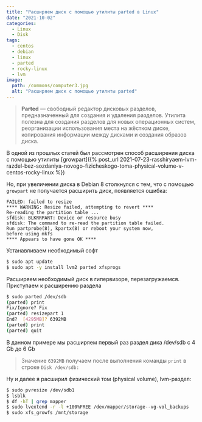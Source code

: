 ```yaml
---
title: "Расширяем диск с помощью утилиты parted в Linux"
date: "2021-10-02"
categories: 
  - Linux
  - Disk
tags: 
  - centos
  - debian
  - linux
  - parted
  - rocky-linux
  - lvm
image:
  path: /commons/computer3.jpg
  alt: "Расширяем диск с помощью утилиты parted"
---
```


> **Parted** — свободный редактор дисковых разделов, предназначенный для создания и удаления разделов. Утилита полезна для создания разделов для новых операционных систем, реорганизации использования места на жёстком диске, копирования информации между дисками и создания образов диска.

В одной из прошлых статей был рассмотрен способ расширения диска с помощью утилиты [growpart]({% post_url 2021-07-23-rasshiryaem-lvm-razdel-bez-sozdaniya-novogo-fizicheskogo-toma-physical-volume-v-centos-rocky-linux %})

Но, при увеличении диска в Debian 8 столкнулся с тем, что с помощью `growpart` не получается расширить диск, появляется ошибка:

```
FAILED: failed to resize
**** WARNING: Resize failed, attempting to revert ****
Re-reading the partition table ...
sfdisk: BLKRRPART: Device or resource busy
sfdisk: The command to re-read the partition table failed.
Run partprobe(8), kpartx(8) or reboot your system now,
before using mkfs
**** Appears to have gone OK ****
```

Устанавливаем необходимый софт

```sh
$ sudo apt update
$ sudo apt -y install lvm2 parted xfsprogs
```

Расширяем необходимый диск в гипервизоре, перезагружаемся. Приступаем к расширению раздела

```sh
$ sudo parted /dev/sdb
(parted) print
Fix/Ignore? Fix
(parted) resizepart 1
End?  [4295MB]? 6392MB
(parted) print
(parted) quit
```

В данном примере мы расширяем первый раз раздел дика /dev/sdb с 4 Gb до 6 Gb

> Значение `6392MB` получаем после выполнения команды `print` в строке `Disk /dev/sdb:`

Ну и далее я расширил физический том (physical volume), lvm-раздел:

```sh
$ sudo pvresize /dev/sdb1
$ lsblk
$ df -hT | grep mapper
$ sudo lvextend -r -l +100%FREE /dev/mapper/storage--vg-vol_backups
$ sudo xfs_growfs /mnt/storage
```